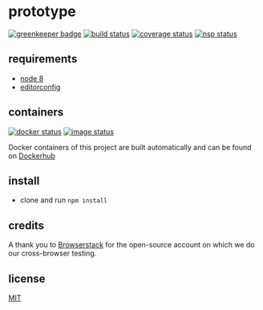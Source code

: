 # prototype

[![greenkeeper badge][greenkeeper-badge]][greenkeeper-url]
[![build status][build-badge]][build-url]
[![coverage status][coverage-badge]][coverage-url]
[![nsp status][nsp-badge]][nsp-url]

## requirements

* [node 8](https://github.com/nodejs/node)
* [editorconfig](http://editorconfig.org/)

## containers

[![docker status][docker-badge]][docker-url]
[![image status][image-badge]][image-url]

Docker containers of this project are built automatically and can be found on [Dockerhub](https://hub.docker.com/r/forecastxl/prototype)

## install

* clone and run `npm install`

## credits

A thank you to [Browserstack](https://www.browserstack.com) for the open-source account on which we do our cross-browser testing.

## license

[MIT](LICENSE.md)

[greenkeeper-badge]: https://badges.greenkeeper.io/forecastxl/prototype.svg
[greenkeeper-url]: https://greenkeeper.io/
[build-badge]: https://travis-ci.org/forecastxl/prototype.svg?branch=develop
[build-url]: https://travis-ci.org/forecastxl/prototype
[coverage-badge]: https://coveralls.io/repos/github/forecastxl/prototype/badge.svg?branch=develop
[coverage-url]: https://coveralls.io/github/forecastxl/prototype?branch=develop
[docker-badge]: https://images.microbadger.com/badges/version/forecastxl/prototype.svg
[docker-url]: https://hub.docker.com/r/forecastxl/prototype/
[image-badge]: https://images.microbadger.com/badges/image/forecastxl/prototype.svg
[image-url]: https://hub.docker.com/r/forecastxl/prototype/
[nsp-badge]: https://nodesecurity.io/orgs/ismay/projects/fcf92fb3-c89f-4829-8f50-758e54b0f046/badge
[nsp-url]: https://nodesecurity.io/orgs/ismay/projects/fcf92fb3-c89f-4829-8f50-758e54b0f046
